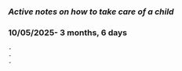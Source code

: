### *Active notes on how to take care of a child*

### 10/05/2025- 3 months, 6 days
    - 
    -
    -
